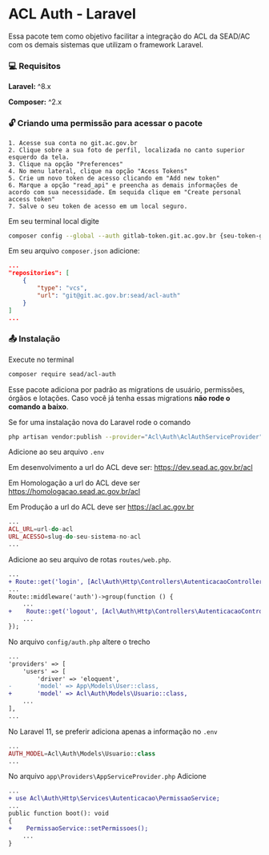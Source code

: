 
# ACL Auth - Laravel

Essa pacote tem como objetivo facilitar a integração do ACL da SEAD/AC com os demais sistemas que utilizam o framework Laravel.

### 💻 Requisitos

**Laravel:** ^8.x

**Composer:** ^2.x
### 🔓 Criando uma permissão para acessar o pacote

    1. Acesse sua conta no git.ac.gov.br
    2. Clique sobre a sua foto de perfil, localizada no canto superior esquerdo da tela.
    3. Clique na opção "Preferences"
    4. No menu lateral, clique na opção "Acess Tokens"
    5. Crie um novo token de acesso clicando em "Add new token"
    6. Marque a opção "read_api" e preencha as demais informações de acordo com sua necessidade. Em sequida clique em "Create personal access token"
    7. Salve o seu token de acesso em um local seguro.

Em seu terminal local digite
 
```bash
composer config --global --auth gitlab-token.git.ac.gov.br {seu-token-gerado}
```

Em seu arquivo `composer.json` adicione:

```json
...
"repositories": [
    {
        "type": "vcs",
        "url": "git@git.ac.gov.br:sead/acl-auth"
    }
]
...
```
### 📤 Instalação

Execute no terminal

```bash
composer require sead/acl-auth
```

Esse pacote adiciona por padrão as migrations de usuário, permissões, órgãos e lotações. Caso você já tenha essas migrations **não rode o comando a baixo**.

Se for uma instalação nova do Laravel rode o comando 


```bash
php artisan vendor:publish --provider="Acl\Auth\AclAuthServiceProvider"
```

Adicione ao seu arquivo `.env`

Em desenvolvimento  a url do ACL deve ser: https://dev.sead.ac.gov.br/acl

Em Homologação a url do ACL deve ser https://homologacao.sead.ac.gov.br/acl

Em Produção a url do ACL deve ser https://acl.ac.gov.br


```php
...
ACL_URL=url-do-acl
URL_ACESSO=slug-do-seu-sistema-no-acl
...
```
Adicione ao seu arquivo de rotas `routes/web.php`.

```diff
...
+ Route::get('login', [Acl\Auth\Http\Controllers\AutenticacaoController::class, 'index'])->name('login');
...
Route::middleware('auth')->group(function () {
    ...
+    Route::get('logout', [Acl\Auth\Http\Controllers\AutenticacaoController::class, 'logout'])->name('logout');
    ...
});
```

No arquivo `config/auth.php` altere o trecho

```diff
...
'providers' => [
    'users' => [
        'driver' => 'eloquent',
-       'model' => App\Models\User::class,
+       'model' => Acl\Auth\Models\Usuario::class,
    ...
],
...
```

No Laravel 11, se preferir adiciona apenas a informação no `.env`

```php
...
AUTH_MODEL=Acl\Auth\Models\Usuario::class
...
```

No arquivo `app\Providers\AppServiceProvider.php` Adicione

```diff
...
+ use Acl\Auth\Http\Services\Autenticacao\PermissaoService;
...
public function boot(): void
{
+    PermissaoService::setPermissoes();
    ...
}

```
